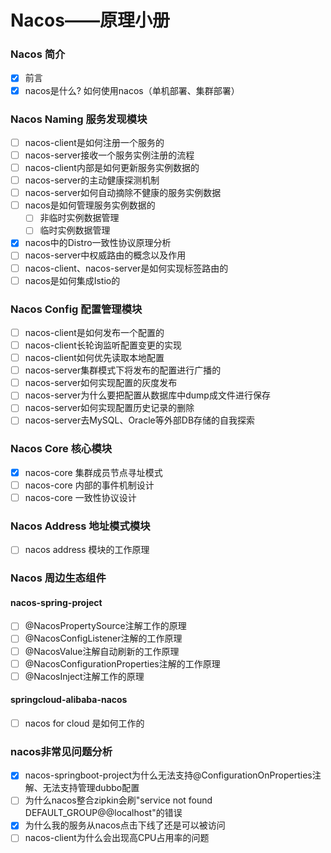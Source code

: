 # Nacos——原理小册

### Nacos 简介

 - [x] 前言
 - [x] nacos是什么? 如何使用nacos（单机部署、集群部署）

### Nacos Naming 服务发现模块

 - [ ] nacos-client是如何注册一个服务的
 - [ ] nacos-server接收一个服务实例注册的流程
 - [ ] nacos-client内部是如何更新服务实例数据的
 - [ ] nacos-server的主动健康探测机制
 - [ ] nacos-server如何自动摘除不健康的服务实例数据
 - [ ] nacos是如何管理服务实例数据的
     - [ ] 非临时实例数据管理
     - [ ] 临时实例数据管理
 - [x] nacos中的Distro一致性协议原理分析
 - [ ] nacos-server中权威路由的概念以及作用
 - [ ] nacos-client、nacos-server是如何实现标签路由的
 - [ ] nacos是如何集成Istio的

### Nacos Config 配置管理模块

 - [ ] nacos-client是如何发布一个配置的
 - [ ] nacos-client长轮询监听配置变更的实现
 - [ ] nacos-client如何优先读取本地配置
 - [ ] nacos-server集群模式下将发布的配置进行广播的
 - [ ] nacos-server如何实现配置的灰度发布
 - [ ] nacos-server为什么要把配置从数据库中dump成文件进行保存
 - [ ] nacos-server如何实现配置历史记录的删除
 - [ ] nacos-server去MySQL、Oracle等外部DB存储的自我探索

### Nacos Core 核心模块

 - [x] nacos-core 集群成员节点寻址模式
 - [ ] nacos-core 内部的事件机制设计
 - [ ] nacos-core 一致性协议设计

### Nacos Address 地址模式模块

 - [ ] nacos address 模块的工作原理

### Nacos 周边生态组件

#### nacos-spring-project

 - [ ] @NacosPropertySource注解工作的原理
 - [ ] @NacosConfigListener注解的工作原理
 - [ ] @NacosValue注解自动刷新的工作原理
 - [ ] @NacosConfigurationProperties注解的工作原理
 - [ ] @NacosInject注解工作的原理

#### springcloud-alibaba-nacos

 - [ ] nacos for cloud 是如何工作的

### nacos非常见问题分析

 - [x] nacos-springboot-project为什么无法支持@ConfigurationOnProperties注解、无法支持管理dubbo配置
 - [ ] 为什么nacos整合zipkin会刷"service not found DEFAULT_GROUP@@localhost"的错误
 - [x] 为什么我的服务从nacos点击下线了还是可以被访问
 - [ ] nacos-client为什么会出现高CPU占用率的问题
